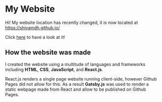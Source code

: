 # My Website

Hi! My website location has recently changed, it is now located at https://shivamdh.github.io/

Click [here](https://shivamdh.github.io/) to have a look at it!

## How the website was made
I created the website using a multitude of languages and frameworks including **HTML**, **CSS**, **JavaScript**, and **React.js**.

React.js renders a single page website running client-side, however Github Pages did not allow for this.
As a result **Gatsby.js** was used to render a static webpage made from React and allow to be published on Github Pages.